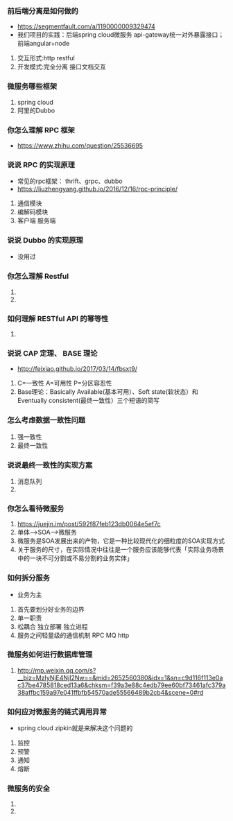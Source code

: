 ### 前后端分离是如何做的
- https://segmentfault.com/a/1190000009329474
- 我们项目的实践：后端spring cloud微服务 api-gateway统一对外暴露接口；前端angular+node
1. 交互形式:http restful
2. 开发模式:完全分离 接口文档交互
### 微服务哪些框架
1. spring cloud
2. 阿里的Dubbo
### 你怎么理解 RPC 框架
- https://www.zhihu.com/question/25536695
### 说说 RPC 的实现原理
- 常见的rpc框架： thrift、grpc、dubbo
- https://liuzhengyang.github.io/2016/12/16/rpc-principle/
1. 通信模块
2. 编解码模块
3. 客户端 服务端
### 说说 Dubbo 的实现原理
- 没用过
### 你怎么理解 Restful
1.
2.
### 如何理解 RESTful API 的幂等性
1.
### 说说 CAP 定理、 BASE 理论
- http://feixiao.github.io/2017/03/14/fbsxt9/
1. C=一致性 A=可用性 P=分区容忍性
2. Base理论：Basically Available(基本可用）、Soft state(软状态）和Eventually consistent(最终一致性）三个短语的简写
### 怎么考虑数据一致性问题
1. 强一致性
2. 最终一致性
### 说说最终一致性的实现方案
1. 消息队列
2.
### 你怎么看待微服务
1. https://juejin.im/post/592f87feb123db0064e5ef7c
2. 单体-->SOA-->微服务
3. 微服务是SOA发展出来的产物，它是一种比较现代化的细粒度的SOA实现方式
4. 关于服务的尺寸，在实际情况中往往是一个服务应该能够代表「实际业务场景中的一块不可分割或不易分割的业务实体」
### 如何拆分服务
- 业务为主
1. 首先要划分好业务的边界
2. 单一职责 
3. 松耦合 独立部署 独立进程
4. 服务之间轻量级的通信机制 RPC MQ http
### 微服务如何进行数据库管理
1. http://mp.weixin.qq.com/s?__biz=MzIyNjE4NjI2Nw==&mid=2652560380&idx=1&sn=c9d116f113e0ac37be4785818ced13a6&chksm=f39a3e88c4edb79ee60bf73461afc379a38affbc159a97e041ffbfb54570ade55566489b2cb4&scene=0#rd
### 如何应对微服务的链式调用异常
- spring cloud zipkin就是来解决这个问题的
1. 监控
2. 预警
3. 通知
4. 熔断
### 微服务的安全
1.
2.